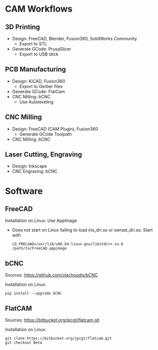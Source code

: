 # CAM Workflows

## 3D Printing
- Design: FreeCAD, Blender, Fusion360, SolidWorks Community
    - Export to STL
- Generate GCode: PrusaSlicer
    - Export to USB stick

## PCB Manufacturing
- Design: KiCAD, Fusion360
    - Export to Gerber files
- Generate GCode: FlatCam
- CNC Milling: bCNC
    - Use Autoleveling

## CNC Milling
- Design: FreeCAD (CAM Plugin), Fusion360
    - Generate GCode Toolpath
- CNC Milling: bCNC

## Laser Cutting, Engraving
- Design: Inkscape
- CNC Engraving: bCNC


# Software

## FreeCAD

Installation on Linux: Use AppImage
- Does not start on Linux failing to load iris_dri.so or swrast_dri.so: Start with
  ```
  LD_PRELOAD=/usr/lib/x86_64-linux-gnu/libstdc++.so.6 /path/to/FreeCAD.appimage
  ```

## bCNC

Sources: https://github.com/vlachoudis/bCNC

Installation on Linux:
```
pip install --upgrade bCNC
```

## FlatCAM

Sources: https://bitbucket.org/jpcgt/flatcam.git

Installation on Linux:
```
git clone https://bitbucket.org/jpcgt/flatcam.git
git checkout Beta
```


